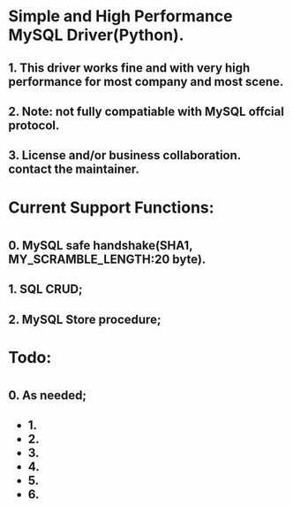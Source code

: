 <h1> Simple and High Performance MySQL Driver(Python). </h1>
<h2> 1. This driver works fine and with very high performance for most company and most scene.<h2>
<h2> 2. Note: not fully compatiable with MySQL offcial protocol.<h2> 
<h2> 3. License and/or business collaboration. contact the maintainer.  </h2>
<h1>Current Support Functions:<h1>
<h2> 0. MySQL safe handshake(SHA1, MY_SCRAMBLE_LENGTH:20 byte). <h2>
<h2> 1. SQL CRUD; <h2>
<h2> 2. MySQL Store procedure; <h2>
<h2><h2>
<h1>Todo:<h1>
<h2> 0. As needed; <h2>

<ul>
<li>1.</li>
<li>2.</li>
<li>3.</li>
<li>4.</li>
<li>5.</li>
<li>6.</li>
</ul>
